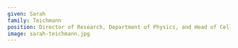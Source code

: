 ```yaml
---
given: Sarah
family: Teichmann
position: Director of Research, Department of Physics, and Head of Cellular Genetics, Wellcome Sanger Institute
image: sarah-teichmann.jpg
---
```

